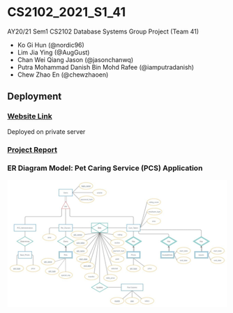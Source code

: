 # CS2102_2021_S1_41
AY20/21 Sem1 CS2102 Database Systems Group Project (Team 41)
* Ko Gi Hun (@nordic96)
* Lim Jia Ying (@AugGust)
* Chan Wei Qiang Jason (@jasonchanwq)
* Putra Mohammad Danish Bin Mohd Rafee (@iamputradanish)
* Chew Zhao En (@chewzhaoen) 

## Deployment
### [Website Link](https://petcare.places.sg)
Deployed on private server

### [Project Report](docs/Report.pdf)

### ER Diagram Model: Pet Caring Service (PCS) Application
![ER Diagram](docs/images/ER_Diagram_Project.jpg)

